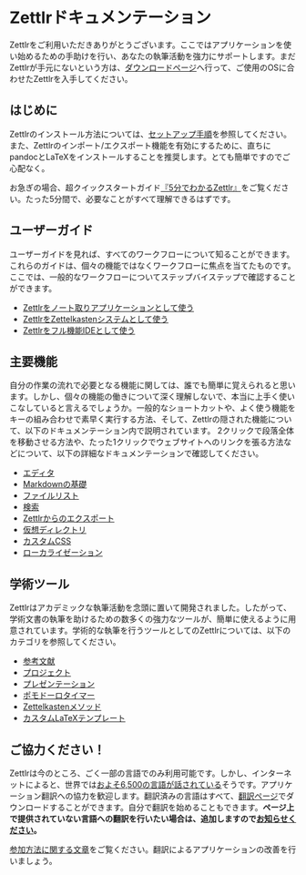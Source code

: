 # Zettlrドキュメンテーション

Zettlrをご利用いただきありがとうございます。ここではアプリケーションを使い始めるための手助けを行い、あなたの執筆活動を強力にサポートします。まだZettlrが手元にないという方は、[ダウンロードページ](https://www.zettlr.com/download)へ行って、ご使用のOSに合わせたZettlrを入手してください。

## はじめに

Zettlrのインストール方法については、[セットアップ手順](install.md)を参照してください。また、Zettlrのインポート/エクスポート機能を有効にするために、直ちにpandocとLaTeXをインストールすることを推奨します。とても簡単ですのでご心配なく。

お急ぎの場合、超クイックスタートガイド[『5分でわかるZettlr』](5-minutes.md)をご覧ください。たった5分間で、必要なことがすべて理解できるはずです。

## ユーザーガイド

ユーザーガイドを見れば、すべてのワークフローについて知ることができます。これらのガイドは、個々の機能ではなくワークフローに焦点を当てたものです。ここでは、一般的なワークフローについてステップバイステップで確認することができます。

* [Zettlrをノート取りアプリケーションとして使う](guides/guide-notes.md)
* [ZettlrをZettelkastenシステムとして使う](guides/guide-zettelkasten.md)
* [Zettlrをフル機能IDEとして使う](guides/guide-ide.md)

## 主要機能

自分の作業の流れで必要となる機能に関しては、誰でも簡単に覚えられると思います。しかし、個々の機能の働きについて深く理解しないで、本当に上手く使いこなしていると言えるでしょうか。一般的なショートカットや、よく使う機能をキーの組み合わせで素早く実行する方法、そして、Zettlrの隠された機能について、以下のドキュメンテーション内で説明されています。
2クリックで段落全体を移動させる方法や、たった1クリックでウェブサイトへのリンクを張る方法などについて、以下の詳細なドキュメンテーションで確認してください。

* [エディタ](core/editor.md)
* [Markdownの基礎](reference/markdown-basics.md)
* [ファイルリスト](core/file-list.md)
* [検索](core/search.md)
* [Zettlrからのエクスポート](core/export.md)
* [仮想ディレクトリ](core/virtual-directories.md)
* [カスタムCSS](core/custom-css.md)
* [ローカライゼーション](core/localisation.md)

## 学術ツール

Zettlrはアカデミックな執筆活動を念頭に置いて開発されました。したがって、学術文書の執筆を助けるための数多くの強力なツールが、簡単に使えるように用意されています。学術的な執筆を行うツールとしてのZettlrについては、以下のカテゴリを参照してください。

* [参考文献](academic/citations.md)
* [プロジェクト](academic/projects.md)
* [プレゼンテーション](academic/presentations.md)
* [ポモドーロタイマー](academic/pomodoro.md)
* [Zettelkastenメソッド](academic/zkn-method.md)
* [カスタムLaTeXテンプレート](academic/custom-templates.md)

## ご協力ください！

Zettlrは今のところ、ごく一部の言語でのみ利用可能です。しかし、インターネットによると、世界では[およそ6,500の言語が話されている](https://www.infoplease.com/askeds/how-many-spoken-languages)そうです。アプリケーション翻訳への協力を歓迎します。翻訳済みの言語はすべて、[翻訳ページ](https://translate.zettlr.com/)でダウンロードすることができます。自分で翻訳を始めることもできます。**ページ上で提供されていない言語への翻訳を行いたい場合は、追加しますので[お知らせください](mailto:info@zettlr.com)。**

[参加方法に関する文章](get-involved.md)をご覧ください。翻訳によるアプリケーションの改善を行いましょう。
